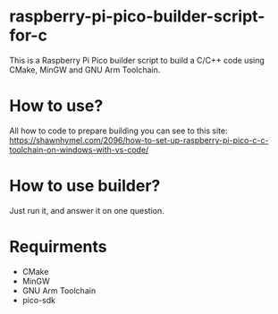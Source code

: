 # raspberry-pi-pico-builder-script-for-c
This is a Raspberry Pi Pico builder script to build a C/C++ code using CMake, MinGW and GNU Arm Toolchain.

# How to use?
All how to code to prepare building you can see to this site: https://shawnhymel.com/2096/how-to-set-up-raspberry-pi-pico-c-c-toolchain-on-windows-with-vs-code/

# How to use builder?
Just run it, and answer it on one question.

# Requirments
- CMake
- MinGW
- GNU Arm Toolchain
- pico-sdk
